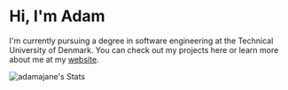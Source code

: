 # Hi, I'm Adam

I'm currently pursuing a degree in software engineering at the Technical University of Denmark. You can check out my projects here or learn more about me at my <a href=https://adamajane.com>website</a>.

![adamajane's Stats](https://github-readme-stats.vercel.app/api?username=adamajane&theme=vue-dark&show_icons=true&hide_border=true&count_private=true)

<!---
AdamAjane/AdamAjane is a ✨ special ✨ repository because its `README.md` (this file) appears on your GitHub profile.
You can click the Preview link to take a look at your changes.
--->
